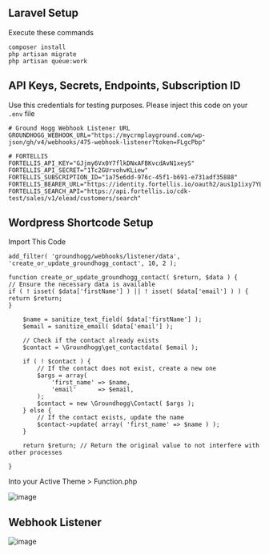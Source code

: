 ## Laravel Setup

Execute these commands

```
composer install
php artisan migrate
php artisan queue:work
```


## API Keys, Secrets, Endpoints, Subscription ID

Use this credentials for testing purposes. Please inject this code on your `.env` file

```
# Ground Hogg Webhook Listener URL
GROUNDHOGG_WEBHOOK_URL="https://mycrmplayground.com/wp-json/gh/v4/webhooks/475-webhook-listener?token=FLgcPbp"

# FORTELLIS
FORTELLIS_API_KEY="GJjmy6Vx0Y7flkDNxAFBKvcdAvN1xeyS"
FORTELLIS_API_SECRET="1Tc2GUrvohvKLiew"
FORTELLIS_SUBSCRIPTION_ID="1a75e6dd-976c-45f1-b691-e731adf35888"
FORTELLIS_BEARER_URL="https://identity.fortellis.io/oauth2/aus1p1ixy7YL8cMq02p7/v1/token"
FORTELLIS_SEARCH_API="https://api.fortellis.io/cdk-test/sales/v1/elead/customers/search"

```



## Wordpress Shortcode Setup

Import This Code


```
add_filter( 'groundhogg/webhooks/listener/data', 'create_or_update_groundhogg_contact', 10, 2 );

function create_or_update_groundhogg_contact( $return, $data ) {
// Ensure the necessary data is available
if ( ! isset( $data['firstName'] ) || ! isset( $data['email'] ) ) {
return $return;
}

    $name = sanitize_text_field( $data['firstName'] );
    $email = sanitize_email( $data['email'] );

    // Check if the contact already exists
    $contact = \Groundhogg\get_contactdata( $email );

    if ( ! $contact ) {
        // If the contact does not exist, create a new one
        $args = array(
            'first_name' => $name,
            'email'      => $email,
        );
        $contact = new \Groundhogg\Contact( $args );
    } else {
        // If the contact exists, update the name
        $contact->update( array( 'first_name' => $name ) );
    }

    return $return; // Return the original value to not interfere with other processes

}
```

Into your Active Theme > Function.php

![image](https://github.com/guevarawebgraphics/fortellis-groundhogg-api-integration/assets/42199746/597c19c0-1623-4f05-a583-0b1f59f2f9c8)


## Webhook Listener

![image](https://github.com/guevarawebgraphics/fortellis-groundhogg-api-integration/assets/42199746/f915e135-7620-473b-8ede-1d92756d0b7f)

